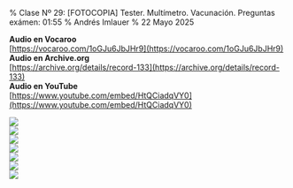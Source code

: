 % Clase Nº 29: [FOTOCOPIA] Tester. Multímetro. Vacunación. Preguntas exámen: 01:55
% Andrés Imlauer
% 22 Mayo 2025

**Audio en Vocaroo**   
[https://vocaroo.com/1oGJu6JbJHr9](https://vocaroo.com/1oGJu6JbJHr9)   
**Audio en Archive.org**   
[https://archive.org/details/record-133](https://archive.org/details/record-133)   
**Audio en YouTube**   
[https://www.youtube.com/embed/HtQCiadqVY0](https://www.youtube.com/embed/HtQCiadqVY0)   
   
![](https://blogger.googleusercontent.com/img/b/R29vZ2xl/AVvXsEgXtavB1-TiPEvGOlLmYNBXZ1gMKACk9_nFN9kMT-sGTpXYbZioUxW3eRcqrtPuz6TlUvyKO2XDuKyem8DXfbO9gS3j1PsTNm3cEky-TL3EsIxXgfcFDfpSia3-kxvIbA-n_7psq77ox22AhaozxSCEyDi3miVvZcm2flTZ_HRX8GBXv8GymWHjC3TRe_E/s4160/IMG-20250521-WA0001.jpg)   
![](https://blogger.googleusercontent.com/img/b/R29vZ2xl/AVvXsEiG-5GegzNVfLEyAvZgTZvtlRazWISsdG8ZbjPjSjQMhrusuZYuofrfHWwkUjAG96KFRLVtiN5PPxLiKfjqZ9Ele_D9kD-8CjylZMfOiQuoijghpZCIasl8_dVJ4hVXEpMNGDY-oGWtO8ESPLSQPsYKVBkO5MGSDlKnLSGkivNfsGu0j7avHU3w4eNj6t8/s4160/IMG_20250521_190009411.jpg)   
![](https://blogger.googleusercontent.com/img/b/R29vZ2xl/AVvXsEj5eMvbIy2djkiFiWr12ppokweQwJJ9FVd5BdDKLrD2e3DPRqeuqhR80EP3mzlzIK4Z5Fy9XYhgQqCx4sliKuZ65MPh4-mz-eaMl28aoAj1NwTHwcJzrJ_IbJGh1AWsmb5iXNqXJlo2ktzV-Hv6J82bssd-dSCy3alkrvCh13Z_cZSWvx0azpdOahi1DEQ/s4160/IMG_20250521_203311224.jpg)   
![](https://blogger.googleusercontent.com/img/b/R29vZ2xl/AVvXsEjzkiHpG-htkzIB093m87J6gpD8EjB_h0lkDm_QoXQPkCO7tf7Jc7RFQ4qbudwe1e41LP31VqnQ6KsVq_0VcT1qnC5Yk5LfX2PwHxRI3-LWn160WITlMBECG8z3_O8dAODnQ4649I2egOcsMEXsfOkShGL5GSzMscZvX_NB4vwRxCddSRFMH6p3Pa7Au6Q/s4160/IMG_20250521_203316800_HDR.jpg)   
![](https://blogger.googleusercontent.com/img/b/R29vZ2xl/AVvXsEjvre-Hj87NoGQXXH_BCVMDNQpcmkqkIuU6RNMW22AAben3D-iJUQwcXA6L6YYsO-NieZR3-fcT3sWKoh9F2MgCGHM5ajWoiBZNsBMCmDSYHU_H53g3iViJZhHb_GJXJMY9hcChVs0_wbOmKK8eVArMZC6LWyYvk6TV0rCWOlPbMR-M_ex9rDaVMkIA-1o/s4160/IMG_20250521_203341032.jpg)   
![](https://blogger.googleusercontent.com/img/b/R29vZ2xl/AVvXsEg-GufNCbtnOkmZJHjJieuigmzFPioQd0oWTgpe7u1nKQakxSTMCroSTpVsPlFyEqF9qv40tgZnN32CTvldTtsfV3yn_FGzHrpcQMDDeeS1hs8XcY546M_MqtYfDcv2QrHKxzEGtVsZNP_Hzv-QUw1OjGEtY6RnEZweEmERImyTFXAVIDvO7l64Ag344Vo/s4160/IMG_20250521_203356574.jpg)   
![](https://blogger.googleusercontent.com/img/b/R29vZ2xl/AVvXsEjTgRCKyq_7U6qzG7ZljTa1KIchO81CeaCG2EKSXF5CIG0ilNyXceEKVVKkNNeWysd8nQmGQfdkg6Wx06l-YPrzG6uBGLl-bMGr2aHar500DVwpX9VR-hhyphenhyphenSU3ZfvX9h64aGFXhIXLK35Fbn9uPUSopITRi-37OW5OJF5jf7e1bEo4aBhKvlZVkVrjhqME/s4160/IMG_20250522_092703160.jpg)   
   
